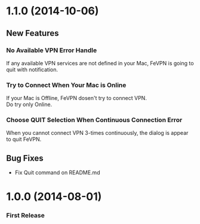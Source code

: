 # 1.1.0 (2014-10-06)
## New Features
### No Available VPN Error Handle  
If any available VPN services are not defined in your Mac, FeVPN is going to quit with notification.

### Try to Connect When Your Mac is Online
If your Mac is Offline, FeVPN dosen't try to connect VPN.  
Do try only Online.

### Choose QUIT Selection When Continuous Connection Error
When you cannot connect VPN 3-times continuously, the dialog is appear to quit FeVPN.

## Bug Fixes
* Fix Quit command on README.md

# 1.0.0 (2014-08-01)
### First Release
